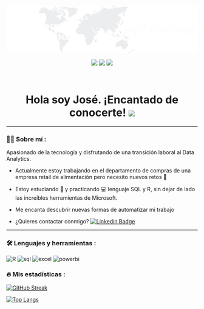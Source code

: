 <div id="header" align="center">
  <img src="./Banner profile.png" width="900"/>
</div>

<div id="badges" align="center">
  
[![](https://img.shields.io/badge/LinkedIn-0077B5?style=for-the-badge&logo=linkedin&logoColor=white)](https://ec.linkedin.com/in/joseverareyes) 
  [![](https://img.shields.io/badge/YouTube-red?style=for-the-badge&logo=youtube&logoColor=white)](--)
[![](https://img.shields.io/badge/Página_Web-yelow?style=for-the-badge&logo=medium&logoColor=white)](--)
  
 
 <div id="badges" align="center">
  <img src="https://visitor-badge-reloaded.herokuapp.com/badge?page_id=JoseVeraReyes.JoseVeraReyes&color=00cf00" alt=""/>
   
   <h1>
  Hola soy José. ¡Encantado de conocerte! 
  <img src="https://media.giphy.com/media/hvRJCLFzcasrR4ia7z/giphy.gif" width="30px"/>
</h1>

---
 <div id="header" align="left">

### :man_technologist: Sobre mí :


Apasionado de la tecnología y disfrutando de una transición laboral al Data Analytics.
   
* Actualmente estoy trabajando en el departamento de compras de una empresa retail de alimentación pero necesito nuevos retos :muscle:  

* Estoy estudiando :blue_book: y practicando :computer: lenguaje SQL y R, sin dejar de lado las increíbles herramientas de Microsoft. 

* Me encanta descubrir nuevas formas de automatizar mi trabajo 

* ¿Quieres contactar conmigo? [![Linkedin Badge](https://img.shields.io/badge/-joseverareyes-blue?style=flat&logo=Linkedin&logoColor=white)](https://ec.linkedin.com/in/joseverareyes)
   


---
   
 ### :hammer_and_wrench: Lenguajes y herramientas :
<div id="header" align="left">
    <img src="https://img.shields.io/badge/r-3776AB?style=for-the-badge&logo=r&logoColor=white" alt="R"/>
  </a>
    <img src="https://img.shields.io/badge/SQL-6DB33F?style=for-the-badge&logo=mysql&logoColor=white" alt="sql"/>
  </a>
 <img src="https://img.shields.io/badge/Microsoft_Excel-217346?style=for-the-badge&logo=microsoft-excel&logoColor=white" alt="excel"/>
  </a>
 <img src="https://img.shields.io/badge/Power_BI-FFBE00?style=for-the-badge&logo=Power-BI&logoColor=white" alt="powerbi"/>
  </a>
  
</div>
  
 ### :fire: Mis estadísticas :

[![GitHub Streak](http://github-readme-streak-stats.herokuapp.com?user=JoseVeraReyes&theme=github-dark-blue&locale=es&hide_border=true)](https://git.io/streak-stats)

[![Top Langs](https://github-readme-stats.vercel.app/api/top-langs/?username=JoseVeraReyes&layout=compact&theme=github_dark&hide_border=true&repo=github-readme-stats)](https://github.com/anuraghazra/github-readme-stats)


#